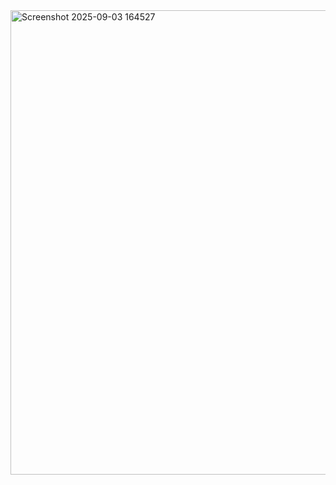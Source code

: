 <img width="1219" height="743" alt="Screenshot 2025-09-03 164527" src="https://github.com/user-attachments/assets/35defdda-f503-49de-87fc-31a78eecb71c" />

